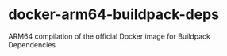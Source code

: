 # docker-arm64-buildpack-deps
ARM64 compilation of the official Docker image for Buildpack Dependencies
